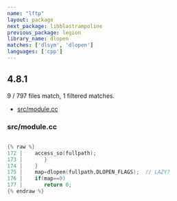 ```yaml
---
name: "lftp"
layout: package
next_package: libblastrampoline
previous_package: legion
library_name: dlopen
matches: ['dlsym', 'dlopen']
languages: ['cpp']
---
```

## 4.8.1
9 / 797 files match, 1 filtered matches.

 - [src/module.cc](#srcmodulecc)

### src/module.cc

```cpp

{% raw %}
172 | 	 access_so(fullpath);
173 |       }
174 |    }
175 |    map=dlopen(fullpath,DLOPEN_FLAGS);  // LAZY?
176 |    if(map==0)
177 |       return 0;
{% endraw %}

```